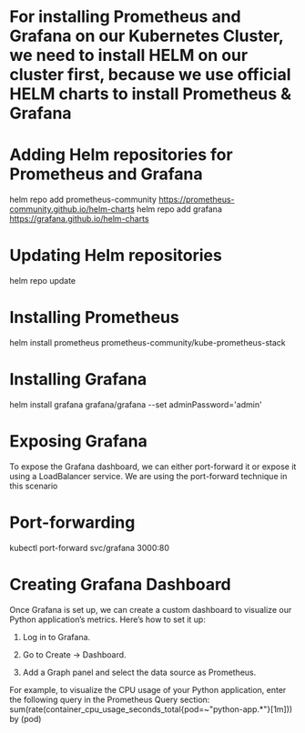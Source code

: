 # For installing Prometheus and Grafana on our Kubernetes Cluster, we need to install HELM on our cluster first, because we use official HELM charts to install Prometheus & Grafana

# Adding Helm repositories for Prometheus and Grafana
helm repo add prometheus-community https://prometheus-community.github.io/helm-charts
helm repo add grafana https://grafana.github.io/helm-charts

# Updating Helm repositories
helm repo update

# Installing Prometheus
helm install prometheus prometheus-community/kube-prometheus-stack

# Installing Grafana
helm install grafana grafana/grafana --set adminPassword='admin'

# Exposing Grafana
 To expose the Grafana dashboard, we can either port-forward it or expose it using a LoadBalancer service. We are using the port-forward technique in this scenario

# Port-forwarding
kubectl port-forward svc/grafana 3000:80

# Creating Grafana Dashboard

Once Grafana is set up, we can create a custom dashboard to visualize our Python application’s metrics. Here’s how to set it up:

1. Log in to Grafana.

2. Go to Create → Dashboard.

3. Add a Graph panel and select the data source as Prometheus.

For example, to visualize the CPU usage of your Python application, enter the following query in the Prometheus Query section:
sum(rate(container_cpu_usage_seconds_total{pod=~"python-app.*"}[1m])) by (pod)



